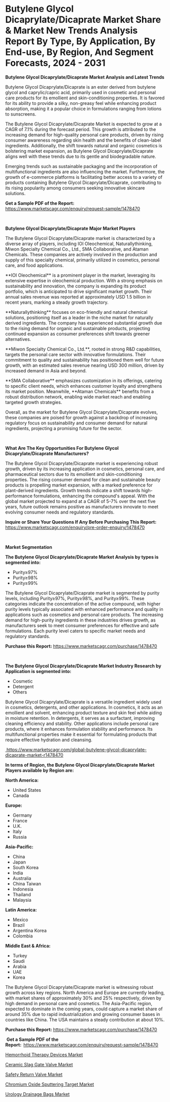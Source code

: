 <p><h1>Butylene Glycol Dicaprylate/Dicaprate Market Share & Market New Trends Analysis Report By Type, By Application, By End-use, By Region, And Segment Forecasts, 2024 - 2031</h1></p><p><strong>Butylene Glycol Dicaprylate/Dicaprate Market Analysis and Latest Trends</strong></p>
<p><p>Butylene Glycol Dicaprylate/Dicaprate is an ester derived from butylene glycol and caprylic/capric acid, primarily used in cosmetic and personal care products for its emollient and skin-conditioning properties. It is favored for its ability to provide a silky, non-greasy feel while enhancing product absorption, making it a popular choice in formulations ranging from lotions to sunscreens.</p><p>The Butylene Glycol Dicaprylate/Dicaprate Market is expected to grow at a CAGR of 7.1% during the forecast period. This growth is attributed to the increasing demand for high-quality personal care products, driven by rising consumer awareness regarding skin health and the benefits of clean-label ingredients. Additionally, the shift towards natural and organic cosmetics is bolstering market expansion, as Butylene Glycol Dicaprylate/Dicaprate aligns well with these trends due to its gentle and biodegradable nature. </p><p>Emerging trends such as sustainable packaging and the incorporation of multifunctional ingredients are also influencing the market. Furthermore, the growth of e-commerce platforms is facilitating better access to a variety of products containing Butylene Glycol Dicaprylate/Dicaprate, contributing to its rising popularity among consumers seeking innovative skincare solutions.</p></p>
<p><strong>Get a Sample PDF of the Report:&nbsp;</strong> <a href="https://www.marketscagr.com/enquiry/request-sample/1478470?utm_campaign=1436&utm_medium=2&utm_source=Github&utm_content=ia&utm_term=12102024&utm_id=butylene-glycol-dicaprylatedicaprate">https://www.marketscagr.com/enquiry/request-sample/1478470</a></p>
<p>&nbsp;</p>
<p><strong>Butylene Glycol Dicaprylate/Dicaprate Major Market Players</strong></p>
<p><p>The Butylene Glycol Dicaprylate/Dicaprate market is characterized by a diverse array of players, including IOI Oleochemical, Naturallythinking, Miwon Specialty Chemical Co., Ltd., SMA Collaborative, and Ataman Chemicals. These companies are actively involved in the production and supply of this specialty chemical, primarily utilized in cosmetics, personal care, and food applications.</p><p>**IOI Oleochemical** is a prominent player in the market, leveraging its extensive expertise in oleochemical production. With a strong emphasis on sustainability and innovation, the company is expanding its product portfolio, which is anticipated to drive significant market growth. Their annual sales revenue was reported at approximately USD 1.5 billion in recent years, marking a steady growth trajectory.</p><p>**Naturallythinking** focuses on eco-friendly and natural chemical solutions, positioning itself as a leader in the niche market for naturally derived ingredients. The company has experienced substantial growth due to the rising demand for organic and sustainable products, projecting continued expansion as consumer preferences shift towards greener alternatives.</p><p>**Miwon Specialty Chemical Co., Ltd.**, rooted in strong R&D capabilities, targets the personal care sector with innovative formulations. Their commitment to quality and sustainability has positioned them well for future growth, with an estimated sales revenue nearing USD 300 million, driven by increased demand in Asia and beyond.</p><p>**SMA Collaborative** emphasizes customization in its offerings, catering to specific client needs, which enhances customer loyalty and strengthens its market position. Meanwhile, **Ataman Chemicals** benefits from a robust distribution network, enabling wide market reach and enabling targeted growth strategies.</p><p>Overall, as the market for Butylene Glycol Dicaprylate/Dicaprate evolves, these companies are poised for growth against a backdrop of increasing regulatory focus on sustainability and consumer demand for natural ingredients, projecting a promising future for the sector.</p></p>
<p>&nbsp;</p>
<p><strong>What Are The Key Opportunities For Butylene Glycol Dicaprylate/Dicaprate Manufacturers?</strong></p>
<p><p>The Butylene Glycol Dicaprylate/Dicaprate market is experiencing robust growth, driven by its increasing application in cosmetics, personal care, and pharmaceutical sectors due to its emollient and skin-conditioning properties. The rising consumer demand for clean and sustainable beauty products is propelling market expansion, with a marked preference for plant-derived ingredients. Growth trends indicate a shift towards high-performance formulations, enhancing the compound's appeal. With the global market projected to expand at a CAGR of 5-7% over the next five years, future outlook remains positive as manufacturers innovate to meet evolving consumer needs and regulatory standards.</p></p>
<p><strong>Inquire or Share Your Questions If Any Before Purchasing This Report:</strong> <a href="https://www.marketscagr.com/enquiry/pre-order-enquiry/1478470?utm_campaign=1436&utm_medium=2&utm_source=Github&utm_content=ia&utm_term=12102024&utm_id=butylene-glycol-dicaprylatedicaprate">https://www.marketscagr.com/enquiry/pre-order-enquiry/1478470</a></p>
<p>&nbsp;</p>
<p><strong>Market Segmentation</strong></p>
<p><strong>The Butylene Glycol Dicaprylate/Dicaprate Market Analysis by types is segmented into:</strong></p>
<p><ul><li>Purity≥97%</li><li>Purity≥98%</li><li>Purity≥99%</li></ul></p>
<p><p>The Butylene Glycol Dicaprylate/Dicaprate market is segmented by purity levels, including Purity≥97%, Purity≥98%, and Purity≥99%. These categories indicate the concentration of the active compound, with higher purity levels typically associated with enhanced performance and quality in applications such as cosmetics and personal care products. The increasing demand for high-purity ingredients in these industries drives growth, as manufacturers seek to meet consumer preferences for effective and safe formulations. Each purity level caters to specific market needs and regulatory standards.</p></p>
<p><strong>Purchase this Report:&nbsp;</strong><a href="https://www.marketscagr.com/purchase/1478470?utm_campaign=1436&utm_medium=2&utm_source=Github&utm_content=ia&utm_term=12102024&utm_id=butylene-glycol-dicaprylatedicaprate">https://www.marketscagr.com/purchase/1478470</a></p>
<p>&nbsp;</p>
<p><strong>The Butylene Glycol Dicaprylate/Dicaprate Market Industry Research by Application is segmented into:</strong></p>
<p><ul><li>Cosmetic</li><li>Detergent</li><li>Others</li></ul></p>
<p><p>Butylene Glycol Dicaprylate/Dicaprate is a versatile ingredient widely used in cosmetics, detergents, and other applications. In cosmetics, it acts as an emollient and solvent, enhancing product texture and skin feel while aiding in moisture retention. In detergents, it serves as a surfactant, improving cleaning efficiency and stability. Other applications include personal care products, where it enhances formulation stability and performance. Its multifunctional properties make it essential for formulating products that require effective hydration and cleansing.</p></p>
<p><a href="https://www.marketscagr.com/global-butylene-glycol-dicaprylate-dicaprate-market-r1478470?utm_campaign=1436&utm_medium=2&utm_source=Github&utm_content=ia&utm_term=12102024&utm_id=butylene-glycol-dicaprylatedicaprate">&nbsp;https://www.marketscagr.com/global-butylene-glycol-dicaprylate-dicaprate-market-r1478470</a></p>
<p><strong>In terms of Region, the Butylene Glycol Dicaprylate/Dicaprate Market Players available by Region are:</strong></p>
<p>
    <p> <strong> North America: </strong>
        <ul>
            <li>United States</li>
            <li>Canada</li>
        </ul>
        </p> 
    <p> <strong> Europe: </strong>
        <ul>
            <li>Germany</li>
            <li>France</li>
            <li>U.K.</li>
            <li>Italy</li>
            <li>Russia</li>
        </ul>
        </p> 
    <p> <strong> Asia-Pacific: </strong>
        <ul>
            <li>China</li>
            <li>Japan</li>
            <li>South Korea</li>
            <li>India</li>
            <li>Australia</li>
            <li>China Taiwan</li>
            <li>Indonesia</li>
            <li>Thailand</li>
            <li>Malaysia</li>
        </ul>
        </p> 
    <p> <strong> Latin America: </strong>
        <ul>
            <li>Mexico</li>
            <li>Brazil</li>
            <li>Argentina Korea</li>
            <li>Colombia</li>
        </ul>
        </p> 
    <p> <strong> Middle East & Africa: </strong>
        <ul>
            <li>Turkey</li>
            <li>Saudi</li>
            <li>Arabia</li>
            <li>UAE</li>
            <li>Korea</li>
        </ul>
    </p>
    </p>
<p><p>The Butylene Glycol Dicaprylate/Dicaprate market is witnessing robust growth across key regions. North America and Europe are currently leading, with market shares of approximately 30% and 25% respectively, driven by high demand in personal care and cosmetics. The Asia-Pacific region, expected to dominate in the coming years, could capture a market share of around 35% due to rapid industrialization and growing consumer bases in countries like China. The USA maintains a steady contribution at about 10%.</p></p>
<p><strong>Purchase this Report: </strong><a href="https://www.marketscagr.com/purchase/1478470?utm_campaign=1436&utm_medium=2&utm_source=Github&utm_content=ia&utm_term=12102024&utm_id=butylene-glycol-dicaprylatedicaprate">https://www.marketscagr.com/purchase/1478470</a></p>
<p>&nbsp;<strong>Get a Sample PDF of the Report:&nbsp;&nbsp;</strong><a href="https://www.marketscagr.com/enquiry/request-sample/1478470?utm_campaign=1436&utm_medium=2&utm_source=Github&utm_content=ia&utm_term=12102024&utm_id=butylene-glycol-dicaprylatedicaprate">https://www.marketscagr.com/enquiry/request-sample/1478470</a></p>
<p><strong></strong></p>
<p><p><a href="https://github.com/GenaGaines34/Market-Research-Report-List-1/blob/main/hemorrhoid-therapy-devices-market.md?utm_campaign=1436&utm_medium=2&utm_source=Github&utm_content=ia&utm_term=12102024&utm_id=butylene-glycol-dicaprylatedicaprate">Hemorrhoid Therapy Devices Market</a></p><p><a href="https://www.linkedin.com/pulse/charting-future-comprehensive-analysis-global-ceramic-slag-32uwf?utm_campaign=1436&utm_medium=2&utm_source=Github&utm_content=ia&utm_term=12102024&utm_id=butylene-glycol-dicaprylatedicaprate">Ceramic Slag Gate Valve Market</a></p><p><a href="https://www.linkedin.com/pulse/safety-return-valve-market-overview-forecast-2024-2031-nib9f?utm_campaign=1436&utm_medium=2&utm_source=Github&utm_content=ia&utm_term=12102024&utm_id=butylene-glycol-dicaprylatedicaprate">Safety Return Valve Market</a></p><p><a href="https://www.linkedin.com/pulse/chromium-oxide-sputtering-target-market-forecast-global-kvzye?utm_campaign=1436&utm_medium=2&utm_source=Github&utm_content=ia&utm_term=12102024&utm_id=butylene-glycol-dicaprylatedicaprate">Chromium Oxide Sputtering Target Market</a></p><p><a href="https://github.com/shauntarfpso/Market-Research-Report-List-1/blob/main/urology-drainage-bags-market.md?utm_campaign=1436&utm_medium=2&utm_source=Github&utm_content=ia&utm_term=12102024&utm_id=butylene-glycol-dicaprylatedicaprate">Urology Drainage Bags Market</a></p></p>